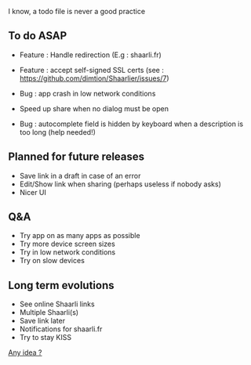 I know, a todo file is never a good practice

## To do ASAP
- Feature : Handle redirection (E.g : shaarli.fr)
- Feature : accept self-signed SSL certs (see : https://github.com/dimtion/Shaarlier/issues/7)
- Bug : app crash in low network conditions
- Speed up share when no dialog must be open

- Bug : autocomplete field is hidden by keyboard when a description is too long (help needed!)

## Planned for future releases
- Save link in a draft in case of an error
- Edit/Show link when sharing (perhaps useless if nobody asks)
- Nicer UI

## Q&A
- Try app on as many apps as possible
- Try more device screen sizes
- Try in low network conditions
- Try on slow devices

## Long term evolutions
- See online Shaarli links
- Multiple Shaarli(s)
- Save link later
- Notifications for shaarli.fr
- Try to stay KISS

[Any idea ?](https://github.com/dimtion/Shaarlier/issues)
